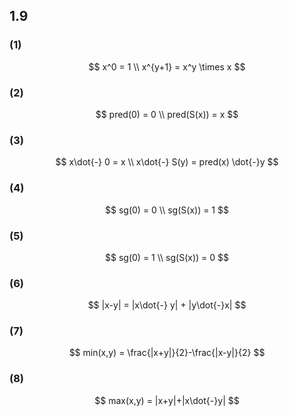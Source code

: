 ## 1.9
### (1)
$$
x^0 = 1
\\ x^{y+1} = x^y \times x
$$
### (2)
$$
pred(0) = 0
\\ pred(S(x)) = x
$$
### (3)
$$
x\dot{-} 0 = x
\\ x\dot{-} S(y) = pred(x) \dot{-}y
$$
### (4)
$$
sg(0) = 0
\\ sg(S(x)) = 1
$$
### (5)
$$
sg(0) = 1
\\ sg(S(x)) = 0
$$
### (6)
$$
|x-y| = |x\dot{-} y| + |y\dot{-}x|
$$
### (7)
$$
min(x,y) = \frac{|x+y|}{2}-\frac{|x-y|}{2}
$$
### (8)
$$
max(x,y) = |x+y|+|x\dot{-}y|
$$

